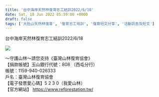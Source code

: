 ```yaml
---
title: '台中海岸天然林復育志工結訓2022/6/18'
date: Sat, 18 Jun 2022 05:59:00 +0000
draft: false
tags: ['大肚山天然林復育', '復育志工培訓', '復育短文分享', '活動訊息及短文']
---
```


台中海岸天然林復育志工結訓2022/6/18

![](https://www.reforestation.tw/wp-content/uploads/2022/07/4A33A9AD-1688-4239-8E79-BB32416C64FE.jpeg)

～守護山林～請您支持《臺灣山林復育協會》  
【捐款帳號】玉山銀行代號：808 （西屯分行）   
帳號：1159-940-026333  
戶名：臺灣山林復育協會  
【電子發票愛心碼】5 2 3 0（我愛山林）  
【官方網站】 https://www.reforestation.tw/